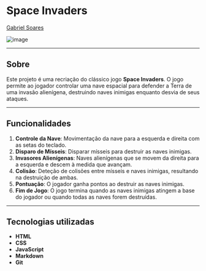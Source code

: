 # Space Invaders

[Gabriel Soares](https://www.linkedin.com/in/gabriel-soares-3098782b0/)

![image](https://github.com/user-attachments/assets/cc852411-74bc-42f3-a5b7-b1a62c6833ef)

---

## Sobre
Este projeto é uma recriação do clássico jogo **Space Invaders**. O jogo permite ao jogador controlar uma nave espacial para defender a Terra de uma invasão alienígena, destruindo naves inimigas enquanto desvia de seus ataques.

---

## Funcionalidades
1. **Controle da Nave**: Movimentação da nave para a esquerda e direita com as setas do teclado.
2. **Disparo de Mísseis**: Disparar mísseis para destruir as naves inimigas.
3. **Invasores Alienígenas**: Naves alienígenas que se movem da direita para a esquerda e descem à medida que avançam.
4. **Colisão**: Deteção de colisões entre mísseis e naves inimigas, resultando na destruição de ambas.
5. **Pontuação**: O jogador ganha pontos ao destruir as naves inimigas.
6. **Fim de Jogo**: O jogo termina quando as naves inimigas atingem a base do jogador ou quando todas as naves forem destruídas.

---

## Tecnologias utilizadas
- **HTML**
- **CSS**
- **JavaScript**
- **Markdown**
- **Git**

